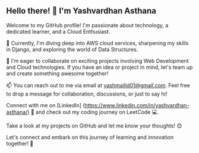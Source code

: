 ## Hello there! 👋 I'm Yashvardhan Asthana

Welcome to my GitHub profile! I'm passionate about technology, a dedicated learner, and a Cloud Enthusiast.

🌱 Currently, I'm diving deep into AWS cloud services, sharpening my skills in Django, and exploring the world of Data Structures.

👯 I'm eager to collaborate on exciting projects involving Web Development and Cloud technologies. If you have an idea or project in mind, let's team up and create something awesome together!

📫 You can reach out to me via email at yashmailid01@gmail.com. Feel free to drop a message for collaboration, discussions, or just to say hi!

Connect with me on [LinkedIn] (https://www.linkedin.com/in/yashvardhan-asthana/) 🤝 and check out my coding journey on LeetCode 💻.

Take a look at my projects on GitHub and let me know your thoughts! 😊

Let's connect and embark on this journey of learning and innovation together! 🚀
